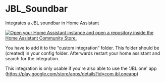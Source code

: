 # JBL_Soundbar

Integrates a JBL soundbar in Home Assistant

[![Open your Home Assistant instance and open a repository inside the Home Assistant Community Store.](https://my.home-assistant.io/badges/hacs_repository.svg)](https://my.home-assistant.io/redirect/hacs_repository/?owner=MrBearPresident&repository=JBL_Soundbar&category=integration)


You have to add it to the “custom integration” folder. This folder should be (created) in your config folder. Afterwards restart your home assistant and search for the integration.


This integration is only usable if you're also able to use the 'JBL one' app (https://play.google.com/store/apps/details?id=com.jbl.oneapp)


